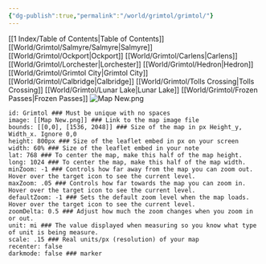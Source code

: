 ```yaml
---
{"dg-publish":true,"permalink":"/world/grimtol/grimtol/"}
---
```


[[1 Index/Table of Contents\|Table of Contents]]
[[World/Grimtol/Salmyre/Salmyre\|Salmyre]]
[[World/Grimtol/Ockport\|Ockport]]
[[World/Grimtol/Carlens\|Carlens]]
[[World/Grimtol/Lorchester\|Lorchester]]
[[World/Grimtol/Hedron\|Hedron]]
[[World/Grimtol/Grimtol City\|Grimtol City]]
[[World/Grimtol/Calbridge\|Calbridge]]
[[World/Grimtol/Tolls Crossing\|Tolls Crossing]]
[[World/Grimtol/Lunar Lake\|Lunar Lake]]
[[World/Grimtol/Frozen Passes\|Frozen Passes]]
![Map New.png](/img/user/Z_Attachments/Map%20New.png)

```leaflet  
id: Grimtol ### Must be unique with no spaces  
image: [[Map New.png]] ### Link to the map image file  
bounds: [[0,0], [1536, 2048]] ### Size of the map in px Height_y, Width_x. Ignore 0,0  
height: 800px ### Size of the leaflet embed in px on your screen  
width: 60% ### Size of the leaflet embed in your note  
lat: 768 ### To center the map, make this half of the map height.  
long: 1024 ### To center the map, make this half of the map width.  
minZoom: -1 ### Controls how far away from the map you can zoom out. Hover over the target icon to see the current level.  
maxZoom: .05 ### Controls how far towards the map you can zoom in. Hover over the target icon to see the current level.  
defaultZoom: -1 ### Sets the default zoom level when the map loads. Hover over the target icon to see the current level.  
zoomDelta: 0.5 ### Adjust how much the zoom changes when you zoom in or out.  
unit: mi ### The value displayed when measuring so you know what type of unit is being measure.  
scale: .15 ### Real units/px (resolution) of your map  
recenter: false  
darkmode: false ### marker
```
